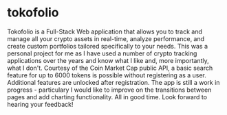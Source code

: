 # tokofolio
Tokofolio is a Full-Stack Web application that allows you to track and manage all your crypto assets in real-time, analyze performance, and create custom portfolios tailored specifically to your needs. This was a personal project for me as I have used a number of crypto tracking applications over the years and know what I like and, more importantly, what I don't. Courtesy of the Coin Market Cap public API, a basic search feature for up to 6000 tokens is possible without registering as a user.  Additional features are unlocked after registration. The app is still a work in progress - particulary I would like to improve on the transitions between pages and add charting functionality.   All in good time. Look forward to hearing your feedback! 
